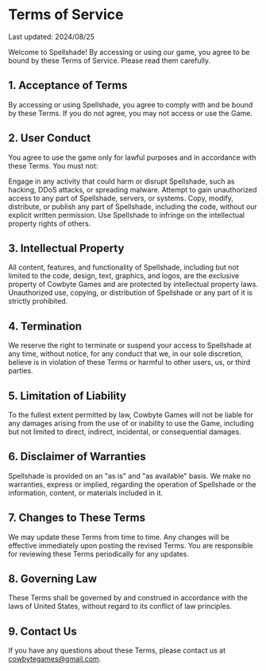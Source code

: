 # Terms of Service
  
Last updated: 2024/08/25
  
Welcome to Spellshade! By accessing or using our game, you agree to be bound by these Terms of Service. Please read them carefully.
  
## 1. Acceptance of Terms
By accessing or using Spellshade, you agree to comply with and be bound by these Terms. If you do not agree, you may not access or use the Game.
  
## 2. User Conduct
You agree to use the game only for lawful purposes and in accordance with these Terms. You must not:
  
Engage in any activity that could harm or disrupt Spellshade, such as hacking, DDoS attacks, or spreading malware.
Attempt to gain unauthorized access to any part of Spellshade, servers, or systems.
Copy, modify, distribute, or publish any part of Spellshade, including the code, without our explicit written permission.
Use Spellshade to infringe on the intellectual property rights of others.
  
## 3. Intellectual Property
All content, features, and functionality of Spellshade, including but not limited to the code, design, text, graphics, and logos, are the exclusive property of Cowbyte Games and are protected by intellectual property laws. Unauthorized use, copying, or distribution of Spellshade or any part of it is strictly prohibited.
  
## 4. Termination
We reserve the right to terminate or suspend your access to Spellshade at any time, without notice, for any conduct that we, in our sole discretion, believe is in violation of these Terms or harmful to other users, us, or third parties.
  
## 5. Limitation of Liability
To the fullest extent permitted by law, Cowbyte Games will not be liable for any damages arising from the use of or inability to use the Game, including but not limited to direct, indirect, incidental, or consequential damages.
  
## 6. Disclaimer of Warranties
Spellshade is provided on an "as is" and "as available" basis. We make no warranties, express or implied, regarding the operation of Spellshade or the information, content, or materials included in it.
  
## 7. Changes to These Terms
We may update these Terms from time to time. Any changes will be effective immediately upon posting the revised Terms. You are responsible for reviewing these Terms periodically for any updates.
  
## 8. Governing Law
These Terms shall be governed by and construed in accordance with the laws of United States, without regard to its conflict of law principles.
  
## 9. Contact Us
If you have any questions about these Terms, please contact us at cowbytegames@gmail.com.